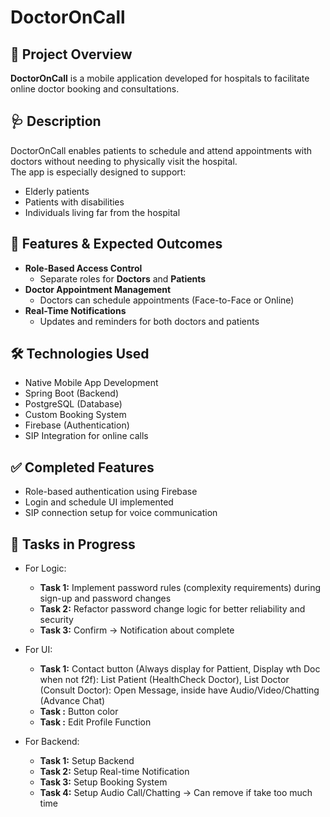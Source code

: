 # DoctorOnCall

## 📱 Project Overview  
**DoctorOnCall** is a mobile application developed for hospitals to facilitate online doctor booking and consultations.

## 🩺 Description  
DoctorOnCall enables patients to schedule and attend appointments with doctors without needing to physically visit the hospital.  
The app is especially designed to support:
- Elderly patients  
- Patients with disabilities  
- Individuals living far from the hospital  

## 🎯 Features & Expected Outcomes
- **Role-Based Access Control**  
  - Separate roles for **Doctors** and **Patients**
- **Doctor Appointment Management**  
  - Doctors can schedule appointments (Face-to-Face or Online)
- **Real-Time Notifications**  
  - Updates and reminders for both doctors and patients

## 🛠️ Technologies Used
- Native Mobile App Development  
- Spring Boot (Backend)  
- PostgreSQL (Database)  
- Custom Booking System  
- Firebase (Authentication)  
- SIP Integration for online calls

## ✅ Completed Features
- Role-based authentication using Firebase  
- Login and schedule UI implemented  
- SIP connection setup for voice communication

## 🔧 Tasks in Progress
- For Logic:
  - **Task 1:** Implement password rules (complexity requirements) during sign-up and password changes  
  - **Task 2:** Refactor password change logic for better reliability and security 
  - **Task 3:** Confirm -> Notification about complete 

- For UI: 
  - **Task 1:** Contact button (Always display for Pattient, Display wth Doc when not f2f): List Patient (HealthCheck Doctor), List Doctor (Consult Doctor): Open Message, inside have Audio/Video/Chatting (Advance Chat)
  - **Task  :** Button color
  - **Task  :** Edit Profile Function

- For Backend:
  - **Task 1:** Setup Backend
  - **Task 2:** Setup Real-time Notification
  - **Task 3:** Setup Booking System
  - **Task 4:** Setup Audio Call/Chatting -> Can remove if take too much time